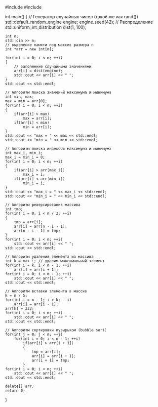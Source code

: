 #include <iostream>
#include <random>

int main()
{
    // Генератор случайных чисел (такой же как rand())
    std::default_random_engine engine;
    engine.seed(42);
    // Распределение
    std::uniform_int_distribution<int> dist(1, 100);

    int n;
    std::cin >> n;
    // выделение памяти под массив размера n
    int *arr = new int[n];

    for(int i = 0; i < n; ++i)
    {
        // заполнение случайными значениями
        arr[i] = dist(engine);
        std::cout << arr[i] << " ";
    }
    std::cout << std::endl;

    // Алгоритм поиска значений максимума и минимума
    int min, max;
    max = min = arr[0];
    for(int i = 0; i < n; ++i)
    {
        if(arr[i] > max)
            max = arr[i];
        if(arr[i] < min)
            min = arr[i];
    }
    std::cout << "max = " << max << std::endl;
    std::cout << "min = " << min << std::endl;

    // Алгоритм поиска индексов максимума и минимума
    int max_i, min_i;
    max_i = min_i = 0;
    for(int i = 0; i < n; ++i)
    {
        if(arr[i] > arr[max_i])
            max_i = i;
        if(arr[i] < arr[min_i])
            min_i = i;
    }
    std::cout << "max_i = " << max_i << std::endl;
    std::cout << "min_i = " << min_i << std::endl;

    // Алгоритм реверсирования массива
    int tmp;
    for(int i = 0; i < n / 2; ++i)
    {
        tmp = arr[i];
        arr[i] = arr[n - i - 1];
        arr[n - i - 1] = tmp;
    }
    for(int i = 0; i < n; ++i)
        std::cout << arr[i] << " ";
    std::cout << std::endl;

    // Алгоритм удаления элемента из массива
    int k = max_i; // удалим максимальный элемент
    for(int i = k; i < n - 1; ++i)
        arr[i] = arr[i + 1];
    for(int i = 0; i < n - 1; ++i)
        std::cout << arr[i] << " ";
    std::cout << std::endl;

    // Алгоритм вставки элемента в массив
    k = n / 5;
    for(int i = n - 1; i > k; --i)
        arr[i] = arr[i - 1];
    arr[k] = 333;
    for(int i = 0; i < n; ++i)
        std::cout << arr[i] << " ";
    std::cout << std::endl;

    // Алгоритм сортировки пузырьком (bubble sort)
    for(int j = 0; j < n; ++j)
        for(int i = 0; i < n - 1; ++i)
            if(arr[i] > arr[i + 1])
            {
                tmp = arr[i];
                arr[i] = arr[i + 1];
                arr[i + 1] = tmp;
            }
    for(int i = 0; i < n; ++i)
        std::cout << arr[i] << " ";
    std::cout << std::endl;

    delete[] arr;
    return 0;
}
